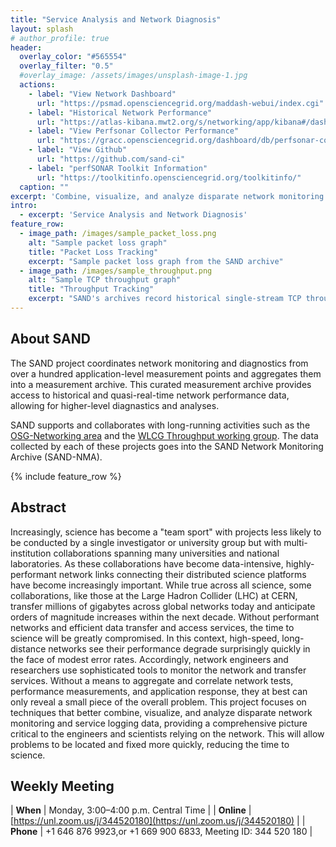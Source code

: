 ```yaml
---
title: "Service Analysis and Network Diagnosis"
layout: splash
# author_profile: true
header:
  overlay_color: "#565554"
  overlay_filter: "0.5"
  #overlay_image: /assets/images/unsplash-image-1.jpg
  actions:
    - label: "View Network Dashboard"
      url: "https://psmad.opensciencegrid.org/maddash-webui/index.cgi"
    - label: "Historical Network Performance"
      url: "https://atlas-kibana.mwt2.org/s/networking/app/kibana#/dashboard/perfSONAR"
    - label: "View Perfsonar Collector Performance"
      url: "https://gracc.opensciencegrid.org/dashboard/db/perfsonar-collector?orgId=1"
    - label: "View Github"
      url: "https://github.com/sand-ci"
    - label: "perfSONAR Toolkit Information"
      url: "https://toolkitinfo.opensciencegrid.org/toolkitinfo/"
  caption: ""
excerpt: 'Combine, visualize, and analyze disparate network monitoring and service logging data'
intro: 
  - excerpt: 'Service Analysis and Network Diagnosis'
feature_row:
  - image_path: /images/sample_packet_loss.png
    alt: "Sample packet loss graph"
    title: "Packet Loss Tracking"
    excerpt: "Sample packet loss graph from the SAND archive"
  - image_path: /images/sample_throughput.png
    alt: "Sample TCP throughput graph"
    title: "Throughput Tracking"
    excerpt: "SAND's archives record historical single-stream TCP throughout across many links"
---
```


## About SAND

The SAND project coordinates network monitoring and diagnostics from over a hundred application-level
measurement points and aggregates them into a measurement archive.  This curated measurement archive
provides access to historical and quasi-real-time network performance data, allowing for higher-level
diagnastics and analyses.

SAND supports and collaborates with long-running activities such as the
[OSG-Networking area](https://opensciencegrid.org/networking/) and the
[WLCG Throughput working group](https://twiki.cern.ch/twiki/bin/view/LCG/NetworkTransferMetrics).  The
data collected by each of these projects goes into the SAND Network Monitoring Archive (SAND-NMA).

{% include feature_row %}

## Abstract

Increasingly, science has become a "team sport" with projects less likely to be conducted by a single
investigator or university group but with multi-institution collaborations spanning many universities
and national laboratories. As these collaborations have become data-intensive, highly-performant
network links connecting their distributed science platforms have become increasingly important. While
true across all science, some collaborations, like those at the Large Hadron Collider (LHC) at CERN,
transfer millions of gigabytes across global networks today and anticipate orders of magnitude increases
within the next decade. Without performant networks and efficient data transfer and access services,
the time to science will be greatly compromised. In this context, high-speed, long-distance networks
see their performance degrade surprisingly quickly in the face of modest error rates. Accordingly,
network engineers and researchers use sophisticated tools to monitor the network and transfer services.
Without a means to aggregate and correlate network tests, performance measurements, and application
response, they at best can only reveal a small piece of the overall problem. This project focuses on
techniques that better combine, visualize, and analyze disparate network monitoring and service logging
data, providing a comprehensive picture critical to the engineers and scientists relying on the network.
This will allow problems to be located and fixed more quickly, reducing the time to science.

## Weekly Meeting

| **When**   | Monday, 3:00–4:00 p.m. Central Time                         |
| **Online** | [https://unl.zoom.us/j/344520180](https://unl.zoom.us/j/344520180)                             |
| **Phone**  | +1 646 876 9923,or +1 669 900 6833, Meeting ID: 344 520 180 |

